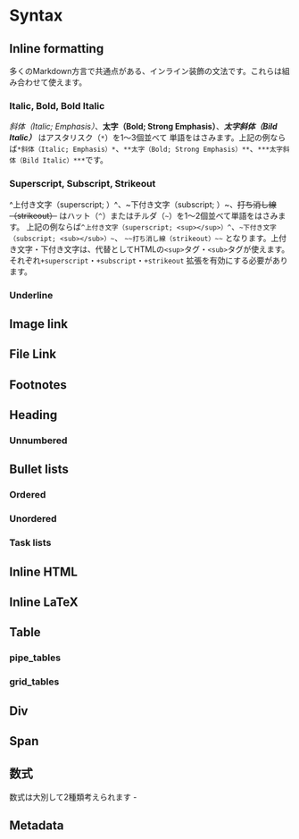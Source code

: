 # Syntax
## Inline formatting

多くのMarkdown方言で共通点がある、インライン装飾の文法です。これらは組み合わせて使えます。

### Italic, Bold, Bold Italic

*斜体（Italic; Emphasis）*、**太字（Bold; Strong Emphasis）**、***太字斜体（Bild Italic）*** はアスタリスク（`*`）を1〜3個並べて
単語をはさみます。上記の例ならば`*斜体（Italic; Emphasis）*`、`**太字（Bold; Strong Emphasis）**`、`***太字斜体（Bild Italic）***`です。

### Superscript, Subscript, Strikeout

^上付き文字（superscript; <sup></sup>）^、~下付き文字（subscript; <sub></sub>）~、~~打ち消し線（strikeout）~~ はハット（`^`）またはチルダ（`~`）を1〜2個並べて単語をはさみます。
上記の例ならば`^上付き文字（superscript; <sup></sup>）^`、`~下付き文字（subscript; <sub></sub>）~`、
`~~打ち消し線（strikeout）~~` となります。上付き文字・下付き文字は、代替としてHTMLの`<sup>`タグ・`<sub>`タグが使えます。
それぞれ`+superscript`・`+subscript`・`+strikeout` 拡張を有効にする必要があります。

### Underline
## Image link
## File Link
## Footnotes
## Heading
### Unnumbered
## Bullet lists
### Ordered
### Unordered
### Task lists
## Inline HTML
## Inline LaTeX
## Table
### pipe_tables
### grid_tables
## Div
## Span
## 数式

数式は大別して2種類考えられます -

## Metadata
